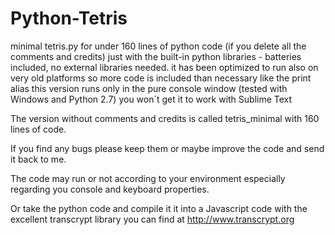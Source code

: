 # Python-Tetris

minimal tetris.py for under 160 lines of python code (if you delete all the comments and credits)
just with the built-in python libraries - batteries included, no external libraries needed.
it has been optimized to run also on very old platforms so more code is included than necessary like the print alias
this version runs only in the pure console window (tested with Windows and Python 2.7) you won´t get it to work with Sublime Text

The version without comments and credits is called tetris_minimal with 160 lines of code.

If you find any bugs please keep them or maybe improve the code and send it back to me.

The code may run or not according to your environment especially regarding you console and keyboard properties.

Or take the python code and compile it it into a Javascript code with the excellent transcrypt library you can find
at http://www.transcrypt.org

